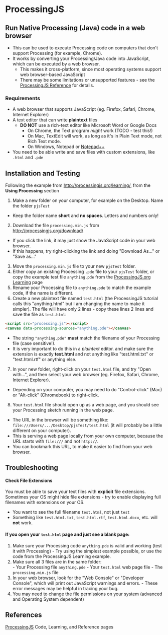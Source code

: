 # ProcessingJS
## Run Native Processing (Java) code in a web browser
- This can be used to execute Processing code on computers that don't support Processing (for example, Chrome).
- It works by converting your Processing/Java code into JavaScript, which can be executed by a web browser.
  - This makes it cross-platform, since most operating systems support web browser-based JavaScript
  - There may be some limitations or unsupported features - see the [ProcessingJS Reference](http://processingjs.org/reference/) for details.

### Requirements
- A web browser that supports JavaScript (eg. Firefox, Safari, Chrome, Internet Explorer)
- A text editor that can write **plaintext** files
  - **DO NOT** use a rich-text editor like Microsoft Word or Google Docs
    - On Chrome, the Text program *might* work (TODO - test this!)
    - On Mac, TextEdit will work, as long as it's in Plain Text mode, not Rich Text mode.
    - On Windows, Notepad or [Notepad++](https://notepad-plus-plus.org/)
- You need to be able write and save files with custom extensions, like ```.html``` and ```.pde```

## Installation and Testing
Following the example from http://processingjs.org/learning/, from the **Using Processing** section  
1. Make a new folder on your computer, for example on the Desktop. Name the folder ```pjsTest```
  - Keep the folder name **short** and **no spaces**. Letters and numbers only!
2. Download the file ```processing.min.js``` from http://processingjs.org/download/
  - If you click the link, it may just show the JavaScript code in your web browser.
  - If this happens, try right-clicking the link and doing "Download As..." or "Save as..."
3. Move the ```processing.min.js``` file to your new ```pjsTest``` folder.
4. Either copy an existing Processing ```.pde``` file to your ```pjsTest``` folder, or copy the example test file ```anything.pde``` from the [ProcessingJS.org Learning](http://processingjs.org/learning/) page
5. Rename your Processing file to ```anything.pde``` to match the example code, if the name is different.
6. Create a new plaintext file named ```test.html``` (the ProcessingJS tutorial calls this "anything.html" but I am changing the name to make it simpler). The file will have only 2 lines - copy these lines 2 lines and save the file as ```test.html```:
```html
<script src="processing.js"></script> 
<canvas data-processing-sources="anything.pde"></canvas>
```
  - The string ```"anything.pde"``` **must** match the filename of your Processing file (case sensitive!).
  - It is very important to do this in a *plaintext* editor. and make sure the extension is exactly **test.html** and not anything like "test.html.txt" or "test.html.rtf" or anything else. 
7. In your new folder, right-click on your ```test.html``` file, and try "Open with...", and then select your web browser (eg. Firefox, Safari, Chrome, Internet Explorer).
  - Depending on your computer, you may need to do "Control-click" (Mac) or "Alt-click" (Chromebook) to right-click.
8. Your ```test.html``` file should open up as a web page, and you should see your Processing sketch running in the web page.
  - The URL in the browser will be something like:  
    ```file:///Users/.../Desktop/pjsTest/test.html``` (it will probably be a little different on your computer).
  - This is serving a web page locally from your own computer, because the URL starts with ```file:///``` and not ```http://```.
  - You can bookmark this URL, to make it easier to find from your web browser.

## Troubleshooting
#### Check File Extensions
You must be able to save your text files with **explicit** file extensions. Sometimes your OS might hide file extensions - try to enable displaying full filenames with extensions on your OS.
- You want to see the full filename ```test.html```, not just ```test```
- Something like ```test.html.txt```, ```test.html.rtf```, ```test.html.docx```, etc. will **not** work.

#### If you open your ```test.html``` page and just see a blank page:
  1. Make sure your Processing code ```anything.pde``` is valid and working (test it with Processing)
    - Try using the simplest example possible, or use the code from the ProcessingJS Learning example.
  2. Make sure all 3 files are in the same folder:  
    - Your Processing file ```anything.pde```
    - Your ```test.html``` web page file
    - The ```processing.min.js``` file
  3. In your web browser, look for the "Web Console" or "Developer Console", which will print out JavaScript warnings and errors.
    - These error messages may be helpful in tracing your bug.
  4. You may need to change the file permissions on your system (advanced and Operating System dependent)

## References
[ProcessingJS](http://processingjs.org/) Code, Learning, and Reference pages

